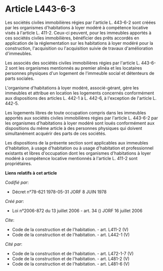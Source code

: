 # Article L443-6-3

Les sociétés civiles immobilières régies par l'article L. 443-6-2 sont créées par les organismes d'habitations à loyer modéré
à compétence locative visés à l'article L. 411-2. Ceux-ci peuvent, pour les immeubles apportés à ces sociétés civiles
immobilières, bénéficier des prêts accordés en application de la réglementation sur les habitations à loyer modéré pour la
construction, l'acquisition ou l'acquisition suivie de travaux d'amélioration d'immeubles. 

Les associés des sociétés civiles immobilières régies par l'article L. 443-6-2 sont les organismes mentionnés au premier
alinéa et les locataires personnes physiques d'un logement de l'immeuble social et détenteurs de parts sociales. 

L'organisme d'habitations à loyer modéré, associé-gérant, gère les immeubles et attribue en location les logements concernés
conformément aux dispositions des articles L. 442-1 à L. 442-6, à l'exception de l'article L. 442-5. 

Les logements libres de toute occupation compris dans les immeubles apportés aux sociétés civiles immobilières régies par
l'article L. 443-6-2 par les organismes d'habitations à loyer modéré sont loués conformément aux dispositions du même article
à des personnes physiques qui doivent simultanément acquérir des parts de ces sociétés. 

Les dispositions de la présente section sont applicables aux immeubles d'habitation, à usage d'habitation ou à usage
d'habitation et professionnel existants et libres d'occupation dont les organismes d'habitations à loyer modéré à compétence
locative mentionnés à l'article L. 411-2 sont propriétaires.

**Liens relatifs à cet article**

_Codifié par_:

  - Décret n°78-621 1978-05-31 JORF 8 JUIN 1978

_Créé par_:

  - Loi n°2006-872 du 13 juillet 2006 - art. 34 () JORF 16 juillet 2006

_Cite_:

  - Code de la construction et de l'habitation. - art. L411-2 (V)
  - Code de la construction et de l'habitation. - art. L442-1 (V)

_Cité par_:

  - Code de la construction et de l'habitation. - art. L472-1-7 (V)
  - Code de la construction et de l'habitation. - art. L481-2 (V)
  - Code de la construction et de l'habitation. - art. L481-6 (V)
